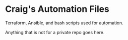 # Craig's Automation Files

Terraform, Ansible, and bash scripts used for automation.

Anything that is not for a private repo goes here.
